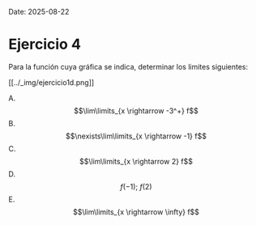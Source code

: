 Date: 2025-08-22

# Ejercicio 4


Para la función cuya gráfica se indica, determinar los limites siguientes:

[[../_img/ejercicio1d.png]]

A.  $$\lim\limits_{x \rightarrow -3^+} f$$
B.  $$\nexists\lim\limits_{x \rightarrow -1} f$$
C.  $$\lim\limits_{x \rightarrow 2} f$$
D.  $$f(-1);\ f(2)$$
E.  $$\lim\limits_{x \rightarrow \infty} f$$
